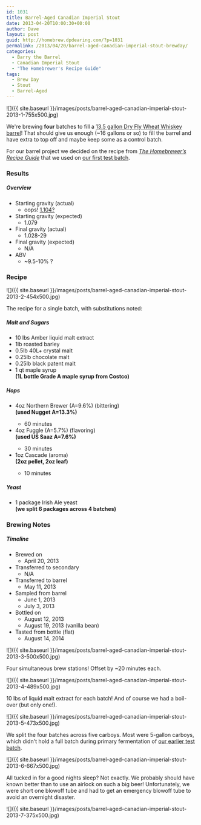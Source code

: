 ```yaml
---
id: 1031
title: Barrel-Aged Canadian Imperial Stout
date: 2013-04-20T10:00:30+00:00
author: Dave
layout: post
guid: http://homebrew.dpdearing.com/?p=1031
permalink: /2013/04/20/barrel-aged-canadian-imperial-stout-brewday/
categories:
  - Barry the Barrel
  - Canadian Imperial Stout
  - "The Homebrewer's Recipe Guide"
tags:
  - Brew Day
  - Stout
  - Barrel-Aged
---
```

![]({{ site.baseurl }}/images/posts/barrel-aged-canadian-imperial-stout-2013-1-755x500.jpg)

We're brewing **four** batches to fill a [13.5 gallon Dry Fly Wheat Whiskey barrel](/category/the-story-of-barry/?order=ASC)! That should give us enough (~16 gallons or so) to fill the barrel and have extra to top off and maybe keep some as a control batch.

For our barrel project we decided on the recipe from [_The Homebrewer’s Recipe Guide_](http://www.amazon.com/gp/product/0684829215/ref=as_li_qf_sp_asin_il_tl?ie=UTF8&camp=1789&creative=9325&creativeASIN=0684829215&linkCode=as2&tag=seatthomeb-20&linkId=BFPVAFDIITPWS7ZF) that we used on [our first test batch](/2012/11/canadian-imperial-stout-brewday).

<!--more-->

### Results

##### Overview

  * Starting gravity (actual) 
      * oops! [1.104?](/2012/11/canadian-imperial-stout-brewday/)
  * Starting gravity (expected) 
      * 1.079
  * Final gravity (actual) 
      * 1.028-29
  * Final gravity (expected) 
      * N/A
  * ABV 
      * ~9.5-10% ? 

### Recipe

![]({{ site.baseurl }}/images/posts/barrel-aged-canadian-imperial-stout-2013-2-454x500.jpg)

The recipe for a single batch, with substitutions noted:

##### Malt and Sugars

  * 10 lbs Amber liquid malt extract
  * 1lb roasted barley
  * 0.5lb 40L+ crystal malt
  * 0.25lb chocolate malt
  * 0.25lb black patent malt
  * 1 qt maple syrup  
    **(1L bottle Grade A maple syrup from Costco)**

##### Hops

  * 4oz Northern Brewer (A=9.6%) (bittering)  
    **(used Nugget A=13.3%)**</p> 
      * 60 minutes
  * 4oz Fuggle (A=5.7%) (flavoring)  
    **(used US Saaz A=7.6%)**</p> 
      * 30 minutes
  * 1oz Cascade (aroma)  
    **(2oz pellet, 2oz leaf)**</p> 
      * 10 minutes

##### Yeast

  * 1 package Irish Ale yeast  
    **(we split 6 packages across 4 batches)** 

### Brewing Notes

##### Timeline

  * Brewed on 
      * April 20, 2013
  * Transferred to secondary 
      * N/A
  * Transferred to barrel 
      * May 11, 2013
  * Sampled from barrel 
      * June 1, 2013
      * July 3, 2013
  * Bottled on 
      * August 12, 2013
      * August 19, 2013 (vanilla bean)
  * Tasted from bottle (flat) 
      * August 14, 2014 


![]({{ site.baseurl }}/images/posts/barrel-aged-canadian-imperial-stout-2013-3-500x500.jpg)

Four simultaneous brew stations! Offset by ~20 minutes each.

![]({{ site.baseurl }}/images/posts/barrel-aged-canadian-imperial-stout-2013-4-489x500.jpg)

10 lbs of liquid malt extract for each batch! And of course we had a boil-over (but only one!).

![]({{ site.baseurl }}/images/posts/barrel-aged-canadian-imperial-stout-2013-5-473x500.jpg)

We split the four batches across five carboys. Most were 5-gallon carboys, which didn't hold a full batch during primary fermentation of [our earlier test batch](/2012/11/canadian-imperial-stout-brewday/).

![]({{ site.baseurl }}/images/posts/barrel-aged-canadian-imperial-stout-2013-6-667x500.jpg)

All tucked in for a good nights sleep? Not exactly. We probably should have known better than to use an airlock on such a big beer! Unfortunately, we were short one blowoff tube and had to get an emergency blowoff tube to avoid an overnight disaster.

![]({{ site.baseurl }}/images/posts/barrel-aged-canadian-imperial-stout-2013-7-375x500.jpg)
